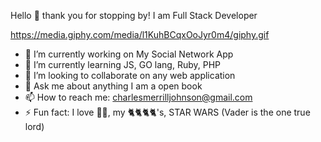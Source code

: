 








Hello 👋 thank you for stopping by! I am Full Stack Developer 


https://media.giphy.com/media/l1KuhBCqxOoJyr0m4/giphy.gif

- 🔭 I’m currently working on My Social Network App
- 🌱 I’m currently learning JS, GO lang, Ruby, PHP
- 👯 I’m looking to collaborate on any web application
- 💬 Ask me about anything I am a open book 
- 📫 How to reach me: charlesmerrilljohnson@gmail.com
- ⚡ Fun fact: I love 🚵‍♂️, my 🐈🐈🐈🐈's, STAR WARS (Vader is the one true lord) 

<!--
**Charles-Merrill-Johnson/Charles-Merrill-Johnson** is a ✨ _special_ ✨ repository because its `README.md` (this file) appears on your GitHub profile.-->
